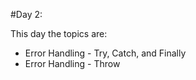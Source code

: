 #Day 2:

This day the topics are:

  + Error Handling - Try, Catch, and Finally  
  + Error Handling - Throw  

